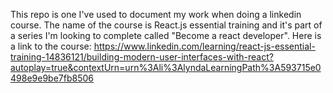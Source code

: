 This repo is one I've used to document my work when doing a linkedin course. The name of the course is React.js essential training and it's part of a series I'm looking to complete called "Become a react developer". Here is a link to the course: https://www.linkedin.com/learning/react-js-essential-training-14836121/building-modern-user-interfaces-with-react?autoplay=true&contextUrn=urn%3Ali%3AlyndaLearningPath%3A593715e0498e9e9be7fb8506